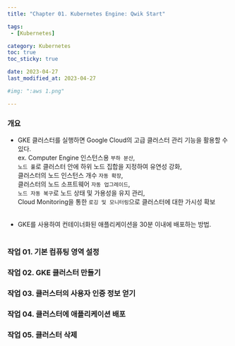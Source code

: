 ```yaml
---
title: "Chapter 01. Kubernetes Engine: Qwik Start"

tags:
 - [Kubernetes]

category: Kubernetes
toc: true
toc_sticky: true

date: 2023-04-27
last_modified_at: 2023-04-27

#img: ":aws 1.png"

---
```


<!-- outline-start -->


### 개요<br/>

- GKE 클러스터를 실행하면 Google Cloud의 고급 클러스터 관리 기능을 활용할 수 있다.<br/>
    ex. Computer Engine 인스턴스용 `부하 분산`,<br/>
    `노드 풀`로 클러스터 안에 하위 노드 집합을 지정하여 유연성 강화,<br/>
    클러스터의 노드 인스턴스 개수 `자동 확장`,<br/>
    클러스터의 노드 소프트웨어 `자동 업그레이드`,<br/>
    `노드 자동 복구`로 노드 상태 및 가용성을 유지 관리,<br/>
    Cloud Monitoring을 통한 `로깅 및 모니터링`으로 클러스터에 대한 가시성 확보<br/><br/>

- GKE를 사용하여 컨테이너화된 애플리케이션을 30분 이내에 배포하는 방법.<br/><br/>

### 작업 01. 기본 컴퓨팅 영역 설정<br/>

### 작업 02. GKE 클러스터 만들기<br/>

### 작업 03. 클러스터의 사용자 인증 정보 얻기<br/>

### 작업 04. 클러스터에 애플리케이션 배포<br/>

### 작업 05. 클러스터 삭제<br/>


